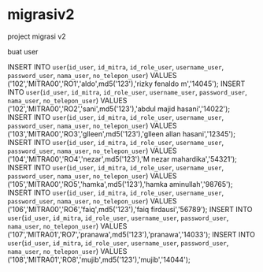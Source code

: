 # migrasiv2
project migrasi v2

buat user

INSERT INTO `user`(`id_user`, `id_mitra`, `id_role_user`, `username_user`, `password_user`, `nama_user`, `no_telepon_user`) VALUES ('102','MITRA00','RO1','aldo',md5('123'),'rizky fenaldo m','14045');
INSERT INTO `user`(`id_user`, `id_mitra`, `id_role_user`, `username_user`, `password_user`, `nama_user`, `no_telepon_user`) VALUES ('102','MITRA00','RO2','sani',md5('123'),'abdul majid hasani','14022');
INSERT INTO `user`(`id_user`, `id_mitra`, `id_role_user`, `username_user`, `password_user`, `nama_user`, `no_telepon_user`) VALUES ('103','MITRA00','RO3','glleen',md5('123'),'glleen allan hasani','12345');
INSERT INTO `user`(`id_user`, `id_mitra`, `id_role_user`, `username_user`, `password_user`, `nama_user`, `no_telepon_user`) VALUES ('104','MITRA00','RO4','nezar',md5('123'),'M nezar mahardika','54321');
INSERT INTO `user`(`id_user`, `id_mitra`, `id_role_user`, `username_user`, `password_user`, `nama_user`, `no_telepon_user`) VALUES ('105','MITRA00','RO5','hamka',md5('123'),'hamka aminullah','98765');
INSERT INTO `user`(`id_user`, `id_mitra`, `id_role_user`, `username_user`, `password_user`, `nama_user`, `no_telepon_user`) VALUES ('106','MITRA00','RO6','faiq',md5('123'),'faiq firdausi','56789');
INSERT INTO `user`(`id_user`, `id_mitra`, `id_role_user`, `username_user`, `password_user`, `nama_user`, `no_telepon_user`) VALUES ('107','MITRA01','RO7','pranawa',md5('123'),'pranawa','14033');
INSERT INTO `user`(`id_user`, `id_mitra`, `id_role_user`, `username_user`, `password_user`, `nama_user`, `no_telepon_user`) VALUES ('108','MITRA01','RO8','mujib',md5('123'),'mujib','14044');
